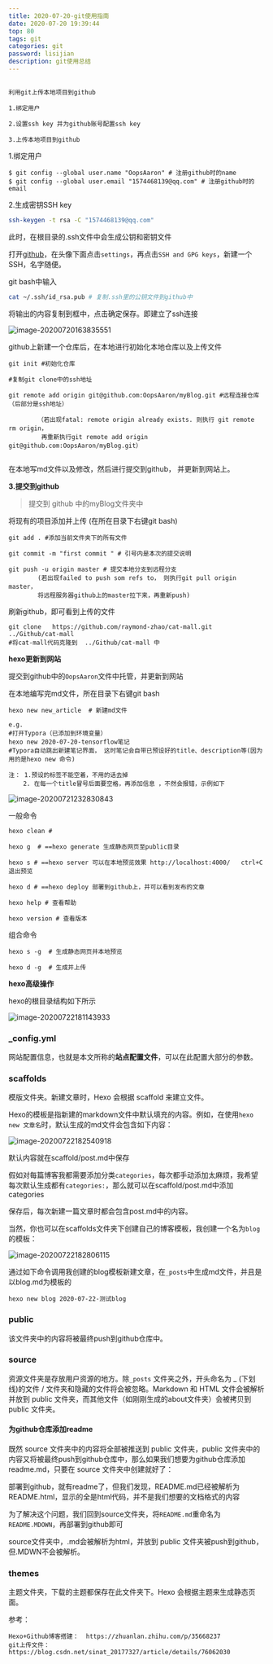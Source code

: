 ```yaml
---
title: 2020-07-20-git使用指南
date: 2020-07-20 19:39:44
top: 80
tags: git
categories: git
password: lisijian
description: git使用总结
---
```



```

利用git上传本地项目到github

1.绑定用户

2.设置ssh key 并为github账号配置ssh key

3.上传本地项目到github
```



1.绑定用户 

```
$ git config --global user.name "OopsAaron" # 注册github时的name
$ git config --global user.email "1574468139@qq.com" # 注册github时的email
```



2.生成密钥SSH key  

```bash
ssh-keygen -t rsa -C "1574468139@qq.com"
```

此时，在根目录的.ssh文件中会生成公钥和密钥文件



打开[github](https://link.zhihu.com/?target=http%3A//github.com/)，在头像下面点击`settings`，再点击`SSH and GPG keys`，新建一个SSH，名字随便。

git bash中输入

```bash
cat ~/.ssh/id_rsa.pub # 复制.ssh里的公钥文件到github中
```

将输出的内容复制到框中，点击确定保存。即建立了ssh连接



 



![image-20200720163835551](https://i.loli.net/2020/07/20/45pTnsvKBbYPDCQ.png)





github上新建一个仓库后，在本地进行初始化本地仓库以及上传文件

```
git init #初始化仓库

#复制git clone中的ssh地址

git remote add origin git@github.com:OopsAaron/myBlog.git #远程连接仓库 （后部分是ssh地址）

		（若出现fatal: remote origin already exists. 则执行 git remote rm origin，
 		 再重新执行git remote add origin git@github.com:OopsAaron/myBlog.git）


```



在本地写md文件以及修改，然后进行提交到github， 并更新到网站上。



**3.提交到github**

> 提交到 github 中的myBlog文件夹中



将现有的项目添加并上传 (在所在目录下右键git bash)

```
git add . #添加当前文件夹下的所有文件

git commit -m "first commit " # 引号内是本次的提交说明 

git push -u origin master # 提交本地分支到远程分支
		(若出现failed to push som refs to， 则执行git pull origin master，
		将远程服务器github上的master拉下来，再重新push)
```

刷新github，即可看到上传的文件

```
git clone   https://github.com/raymond-zhao/cat-mall.git   ../Github/cat-mall 
#将cat-mall代码克隆到  ../Github/cat-mall 中
```



**hexo更新到网站**

提交到github中的`OopsAaron`文件中托管，并更新到网站

在本地编写完md文件，所在目录下右键git bash

```
hexo new new_article  # 新建md文件
```

```
e.g.
#打开Typora（已添加到环境变量）
hexo new 2020-07-20-tensorflow笔记
#Typora自动跳出新建笔记界面， 这时笔记会自带已预设好的title、description等(因为用的是hexo new 命令)

注： 1.预设的标签不能空着，不用的话去掉
 	2. 在每一个title冒号后面要空格，再添加信息 ，不然会报错，示例如下
```



![image-20200721232830843](https://i.loli.net/2020/07/21/AeMFUSKwfWGkjpr.png)



一般命令

```
hexo clean # 

hexo g  # ==hexo generate 生成静态网页至public目录 

hexo s # ==hexo server 可以在本地预览效果 http://localhost:4000/   ctrl+C 退出预览

hexo d # ==hexo deploy 部署到github上，并可以看到发布的文章

hexo help # 查看帮助

hexo version # 查看版本
```



组合命令

```
hexo s -g  # 生成静态网页并本地预览

hexo d -g  # 生成并上传
```





**hexo高级操作**

hexo的根目录结构如下所示

![image-20200722181143933](https://i.loli.net/2020/07/22/5EWcOhQ8MBCem4s.png)



### _config.yml

网站配置信息，也就是本文所称的**站点配置文件**，可以在此配置大部分的参数。

### scaffolds

模版文件夹。新建文章时，Hexo 会根据 scaffold 来建立文件。

Hexo的模板是指新建的markdown文件中默认填充的内容。例如，在使用`hexo new 文章名`时，默认生成的md文件会包含如下内容：

![image-20200722182540918](https://i.loli.net/2020/07/22/H6JKBeIwhcTkN5z.png)



默认内容就在scaffold/post.md中保存

假如对每篇博客我都需要添加分类`categories`，每次都手动添加太麻烦，我希望每次默认生成都有`categories:`，那么就可以在scaffold/post.md中添加categories



保存后，每次新建一篇文章时都会包含post.md中的内容。

当然，你也可以在scaffolds文件夹下创建自己的博客模板，我创建一个名为`blog`的模板：

![image-20200722182806115](https://i.loli.net/2020/07/22/oLMuDQOmg6xaBYU.png)



通过如下命令调用我创建的blog模板新建文章，在`_posts`中生成md文件，并且是以blog.md为模板的

```
hexo new blog 2020-07-22-测试blog
```



### public

该文件夹中的内容将被最终push到github仓库中。

### source

资源文件夹是存放用户资源的地方。除`_posts` 文件夹之外，开头命名为 _ (下划线)的文件 / 文件夹和隐藏的文件将会被忽略。Markdown 和 HTML 文件会被解析并放到 public 文件夹，而其他文件（如刚刚生成的about文件夹）会被拷贝到 public 文件夹。

#### 为github仓库添加readme

既然 source 文件夹中的内容将全部被推送到 public 文件夹，public 文件夹中的内容又将被最终push到github仓库中，那么如果我们想要为github仓库添加readme.md，只要在 source 文件夹中创建就好了：



部署到github，就有readme了，但我们发现，README.md已经被解析为README.html，显示的全是html代码，并不是我们想要的文档格式的内容

为了解决这个问题，我们回到source文件夹，将`README.md`重命名为`README.MDOWN`，再部署到github即可

source文件夹中，.md会被解析为html，并放到 public 文件夹被push到github，但.MDWN不会被解析。

### themes

主题文件夹，下载的主题都保存在此文件夹下。Hexo 会根据主题来生成静态页面。



参考：

```
Hexo+Github博客搭建：  https://zhuanlan.zhihu.com/p/35668237
git上传文件：https://blog.csdn.net/sinat_20177327/article/details/76062030
```

